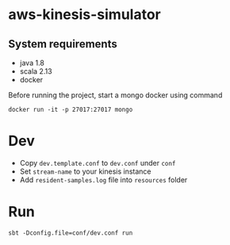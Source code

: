 # aws-kinesis-simulator

## System requirements
* java 1.8
* scala 2.13
* docker

Before running the project, start a mongo docker using command

 ``docker run -it -p 27017:27017 mongo``

Dev
===
* Copy `dev.template.conf` to `dev.conf` under `conf`
* Set `stream-name` to your kinesis instance
* Add `resident-samples.log` file into `resources` folder

Run
===
`sbt -Dconfig.file=conf/dev.conf run`
